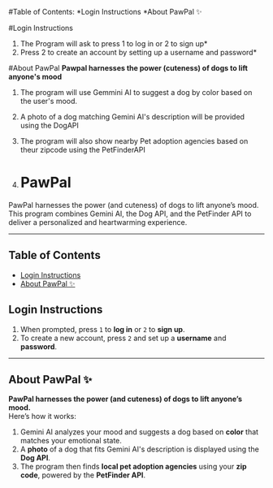 #Table of Contents: 
*Login Instructions
*About PawPal :sparkles:


#Login Instructions
1. The Program will ask to press 1 to log in or 2 to sign up*
2. Press 2 to create an account by setting up a username and password*

#About PawPal
**Pawpal harnesses the power (cuteness) of dogs to lift anyone's mood**
1. The program will use Gemmini AI to suggest a dog by color based on the user's mood. 
2. A photo of a dog matching Gemini AI's description will be provided using the DogAPI 
3. The program will also show nearby Pet adoption agencies based on theur zipcode using the PetFinderAPI

4. # PawPal

PawPal harnesses the power (and cuteness) of dogs to lift anyone’s mood. This program combines Gemini AI, the Dog API, and the PetFinder API to deliver a personalized and heartwarming experience.

---

## Table of Contents

- [Login Instructions](#login-instructions)
- [About PawPal ✨](#about-pawpal-✨)



## Login Instructions

1. When prompted, press `1` to **log in** or `2` to **sign up**.
2. To create a new account, press `2` and set up a **username** and **password**.

---

## About PawPal ✨

**PawPal harnesses the power (and cuteness) of dogs to lift anyone’s mood.**  
Here’s how it works:

1. Gemini AI analyzes your mood and suggests a dog based on **color** that matches your emotional state.
2. A **photo** of a dog that fits Gemini AI's description is displayed using the **Dog API**.
3. The program then finds **local pet adoption agencies** using your **zip code**, powered by the **PetFinder API**.












